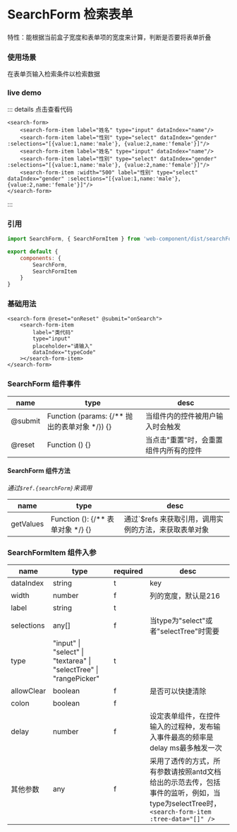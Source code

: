 # SearchForm 检索表单
### 
特性：能根据当前盒子宽度和表单项的宽度来计算，判断是否要将表单折叠
### 使用场景
在表单页输入检索条件以检索数据

### live demo
<div>
    <search-form>
        <search-form-item label="姓名" type="input" dataIndex="name"/>
        <search-form-item label="性别" type="select" dataIndex="gender" :selections="[{value:1,name:'male'}, {value:2,name:'female'}]"/>
        <search-form-item label="姓名" type="input" dataIndex="name1"/>
        <search-form-item label="性别" type="select" dataIndex="gender1" :selections="[{value:1,name:'male'}, {value:2,name:'female'}]"/>
        <search-form-item :width="500" label="性别" type="select" dataIndex="gender2" :selections="[{value:1,name:'male'}, {value:2,name:'female'}]"/>
    </search-form>
</div>



::: details 点击查看代码
```vue
<search-form>
    <search-form-item label="姓名" type="input" dataIndex="name"/>
    <search-form-item label="性别" type="select" dataIndex="gender" :selections="[{value:1,name:'male'}, {value:2,name:'female'}]"/>
    <search-form-item label="姓名" type="input" dataIndex="name"/>
    <search-form-item label="性别" type="select" dataIndex="gender" :selections="[{value:1,name:'male'}, {value:2,name:'female'}]"/>
    <search-form-item :width="500" label="性别" type="select" dataIndex="gender" :selections="[{value:1,name:'male'}, {value:2,name:'female'}]"/>
</search-form>
```
:::


### 引用

```js
import SearchForm, { SearchFormItem } from 'web-component/dist/searchForm'

export default {
	components: {
        SearchForm,
        SearchFormItem
	}
}
```


### 基础用法
```vue
<search-form @reset="onReset" @submit="onSearch">
    <search-form-item
        label="类代码"
        type="input"
        placeholder="请输入"
        dataIndex="typeCode"
    ></search-form-item>
</search-form>
```

### SearchForm 组件事件

| name    | type                                          | desc                                   |
| ------- | --------------------------------------------- | -------------------------------------- |
| @submit | Function (params: {/** 抛出的表单对象 */}) {} | 当组件内的控件被用户输入时会触发       |
| @reset  | Function () {}                                | 当点击"重置"时，会重置组件内所有的控件 |

#### SearchForm 组件方法

*通过`$ref.{searchForm}`来调用*

| name      | type                              | desc                                                  |
| --------- | --------------------------------- | ----------------------------------------------------- |
| getValues | Function (): {/** 表单对象 */} {} | 通过`$refs 来获取引用，调用实例的方法，来获取表单对象 |



### SearchFormItem  组件入参

| name       | type                                                               | required | desc                                                                                                                                       |
| ---------- | ------------------------------------------------------------------ | -------- | ------------------------------------------------------------------------------------------------------------------------------------------ |
| dataIndex  | string                                                             | t        | key                                                                                                                                        |
| width      | number                                                             | f        | 列的宽度，默认是216                                                                                                                        |
| label      | string                                                             | t        |                                                                                                                                            |
| selections | any[]                                                              | f        | 当type为"select"或者"selectTree"时需要                                                                                                     |
| type       | "input" \| "select" \| "textarea" \| "selectTree" \| "rangePicker" | t        |                                                                                                                                            |
| allowClear | boolean                                                            | f        | 是否可以快捷清除                                                                                                                           |
| colon      | boolean                                                            | f        |                                                                                                                                            |
| delay      | number                                                             | f        | 设定表单组件，在控件输入的过程种，发布输入事件最高的频率是delay ms最多触发一次                                                             |
| 其他参数   | any                                                                | f        | 采用了透传的方式，所有参数请按照antd文档给出的示范去传，包括事件的监听，例如，当type为selectTree时，`<search-form-item :tree-data="[]" />` |



